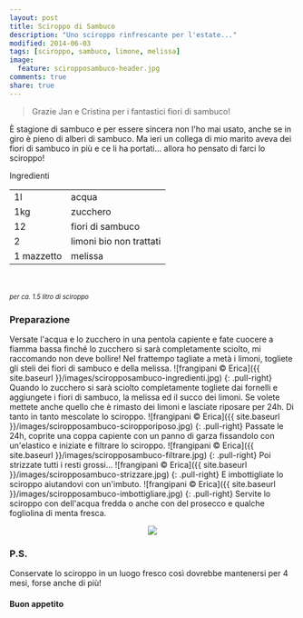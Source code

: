 ```yaml
---
layout: post
title: Sciroppo di Sambuco
description: "Uno sciroppo rinfrescante per l'estate..."
modified: 2014-06-03
tags: [sciroppo, sambuco, limone, melissa]
image:
  feature: sciropposambuco-header.jpg
comments: true
share: true
---
```


> Grazie Jan e Cristina per i fantastici fiori di sambuco!

È stagione di sambuco e per essere sincera non l'ho mai usato, anche se in giro è pieno di alberi di sambuco. Ma ieri un collega di mio marito aveva dei fiori di sambuco in più e ce li ha portati... allora ho pensato di farci lo sciroppo! 


<div class="ingredients">
  <div class="ingredients-title">Ingredienti</div>
  <table>
    <tbody>
      <tr>
        <td>1l</td>
        <td>acqua</td>
      </tr>
      <tr>
        <td>1kg</td>
        <td>zucchero</td>
      </tr>
      <tr>
        <td>12</td>
        <td>fiori di sambuco</td>
      </tr>
      <tr>
        <td>2</td>
        <td>limoni bio non trattati</td>
      </tr>
      <tr>
        <td>1 mazzetto</td>
        <td>melissa</td>   
      </tr>
    </tbody>
  </table>
  <br></br>
  <i class="pull-right" style="font-size: 80%;">per ca. 1.5 litro di sciroppo</i>
</div>


<h3>
  <font color="grey">
    <i class="icon-cogs"></i>
  </font> Preparazione
</h3>

Versate l'acqua e lo zucchero in una pentola capiente e fate cuocere a fiamma bassa finché lo zucchero si sarà completamente sciolto, mi raccomando non deve bollire!
Nel frattempo tagliate a metà i limoni, togliete gli steli dei fiori di sambuco e della melissa.
![frangipani © Erica]({{ site.baseurl }}/images/sciropposambuco-ingredienti.jpg)
{: .pull-right}
Quando lo zucchero si sarà sciolto completamente togliete dai fornelli e aggiungete i fiori di sambuco, la melissa ed il succo dei limoni. Se volete mettete anche quello che è rimasto dei limoni e lasciate riposare per 24h. Di tanto in tanto mescolate lo sciroppo.
![frangipani © Erica]({{ site.baseurl }}/images/sciropposambuco-sciropporiposo.jpg)
{: .pull-right}
Passate le 24h, coprite una coppa capiente con un panno di garza fissandolo con un'elastico e iniziate e filtrare lo sciroppo.
![frangipani © Erica]({{ site.baseurl }}/images/sciropposambuco-filtrare.jpg)
{: .pull-right}
Poi strizzate tutti i resti grossi...
![frangipani © Erica]({{ site.baseurl }}/images/sciropposambuco-strizzare.jpg)
{: .pull-right}
E imbottigliate lo sciroppo aiutandovi con un'imbuto.
![frangipani © Erica]({{ site.baseurl }}/images/sciropposambuco-imbottigliare.jpg)
{: .pull-right}
Servite lo sciroppo con dell'acqua fredda o anche con del prosecco e qualche fogliolina di menta fresca.

<div style="text-align: center;">
  <img src="{{ site.baseurl }}/images/sciropposambuco.jpg" />
</div>



<h3>
  <font color="#FFCC00">
    <i class="icon-lightbulb"></i>
  </font> P.S.
</h3>

Conservate lo sciroppo in un luogo fresco così dovrebbe mantenersi per 4 mesi, forse anche di più! 

<h4>Buon appetito
  <font color="red">
    <i class="icon-smile"></i>
  </font>
</h4>
